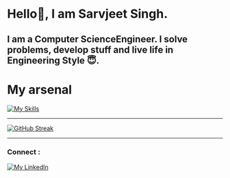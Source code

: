 # Hello👋, I am Sarvjeet Singh.  

## I am a Computer ScienceEngineer. I solve problems, develop stuff and live life in Engineering Style :innocent:.

# My arsenal


[![My Skills](https://skillicons.dev/icons?i=py,js,html,css,py,c,django,cpp,bootstrap,azure,flask,figma,github,git,heroku,java,linux,mysql,netlify,postman,react,tensorflow,vscode,sqlite,gcp)]([https://github.com/aazad20])

<hr>

[![GitHub Streak](https://github-readme-streak-stats-amber.vercel.app?user=aazad20&theme=dark&hide_border=true&date_format=M%20j%5B%2C%20Y%5D)](https://github.com/aazad20)

<hr>

### Connect :
[![My LinkedIn](https://skillicons.dev/icons?i=linkedin)](https://www.linkedin.com/in/sarvjeet-singh-6249551b7/)

